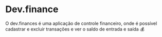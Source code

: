 # Dev.finance
O dev.finances é uma aplicação de controle financeiro, onde é possível cadastrar e excluir transações e ver o saldo de entrada e saída 💰
